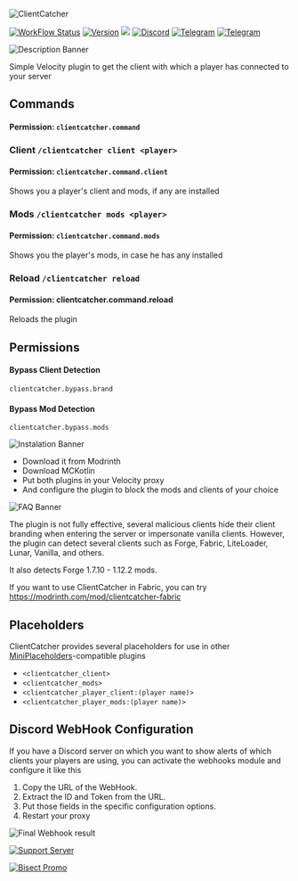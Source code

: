 ![ClientCatcher](https://www.bisecthosting.com/images/CF/CLIENT_CATCHER/CLIENT_CATCHER_Header.webp)

[![WorkFlow Status](https://img.shields.io/github/actions/workflow/status/4drian3d/ClientCatcher/ClientCatcherBuild.yml)](https://github.com/4drian3d/ClientCatcher/actions/workflows/ClientCatcherBuild.yml)
[![Version](https://img.shields.io/github/v/release/4drian3d/ClientCatcher?color=FFF0&style=flat-square)](https://github.com/4drian3d/ClientCatcher/releases)
![](https://img.shields.io/github/downloads/4drian3d/ClientCatcher/total?logo=GitHub&style=flat-square)
[![Discord](https://img.shields.io/discord/899740810956910683?color=7289da&label=Discord)](https://discord.gg/5NMMzK5mAn)
[![Telegram](https://img.shields.io/badge/Telegram-Support-229ED9)](https://t.me/Adrian3dSupport)
[![Telegram](https://img.shields.io/badge/Telegram-Updates-229ED9)](https://t.me/Adrian3dUpdates)

![Description Banner](https://www.bisecthosting.com/images/CF/CLIENT_CATCHER/CLIENT_CATCHER_Description.webp)

Simple Velocity plugin to get the client with which a player has connected to your server

## Commands
#### Permission: `clientcatcher.command`

### Client `/clientcatcher client <player>`
#### Permission: `clientcatcher.command.client`

Shows you a player's client and mods, if any are installed

### Mods `/clientcatcher mods <player>`
#### Permission: `clientcatcher.command.mods`

Shows you the player's mods, in case he has any installed

### Reload `/clientcatcher reload`
#### Permission: clientcatcher.command.reload

Reloads the plugin

## Permissions

#### Bypass Client Detection

`clientcatcher.bypass.brand`

#### Bypass Mod Detection

`clientcatcher.bypass.mods`

![Instalation Banner](https://www.bisecthosting.com/images/CF/CLIENT_CATCHER/CLIENT_CATCHER_Installation.webp)

- Download it from Modrinth
- Download MCKotlin
- Put both plugins in your Velocity proxy
- And configure the plugin to block the mods and clients of your choice

![FAQ Banner](https://www.bisecthosting.com/images/CF/CLIENT_CATCHER/CLIENT_CATCHER_Faq.webp)

The plugin is not fully effective, several malicious clients hide their client branding when entering the server or impersonate vanilla clients.
However, the plugin can detect several clients such as Forge, Fabric, LiteLoader, Lunar, Vanilla, and others.

It also detects Forge 1.7.10 - 1.12.2 mods.

If you want to use ClientCatcher in Fabric, you can try https://modrinth.com/mod/clientcatcher-fabric

## Placeholders

ClientCatcher provides several placeholders for use in other [MiniPlaceholders](https://modrinth.com/plugin/miniplaceholders)-compatible plugins

- `<clientcatcher_client>`
- `<clientcatcher_mods>`
- `<clientcatcher_player_client:(player name)>`
- `<clientcatcher_player_mods:(player name)>`

## Discord WebHook Configuration

If you have a Discord server on which you want to show alerts of which clients your players are using, you can activate the webhooks module and configure it like this

1. Copy the URL of the WebHook.
2. Extract the ID and Token from the URL.
3. Put those fields in the specific configuration options.
4. Restart your proxy

![Final Webhook result](https://cdn.modrinth.com/data/cached_images/0fe108e5ed7a5ecd33ee67c47798deff5c4d58e5.png)

[![Support Server](https://www.bisecthosting.com/images/CF/CLIENT_CATCHER/CLIENT_CATCHER_Discord.webp)](https://discord.gg/5NMMzK5mAn)

[![Bisect Promo](https://www.bisecthosting.com/images/CF/CLIENT_CATCHER/CLIENT_CATCHER_Promo.webp)](https://www.bisecthosting.com/4drian3d)
